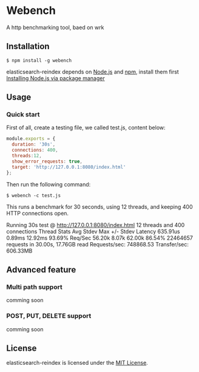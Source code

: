 Webench
=======

A http benchmarking tool, baed on wrk

Installation
-----------

```
$ npm install -g webench
```
elasticsearch-reindex depends on [Node.js](http://nodejs.org/) and [npm](http://npmjs.org/), install them first [Installing Node.js via package manager](https://github.com/joyent/node/wiki/Installing-Node.js-via-package-manager)

Usage
-------

### Quick start
First of all, create a testing file, we called test.js, content below:

```js
module.exports = {
  duration: '30s',
  connections: 400,
  threads:12,
  show_error_requests: true,
  target: 'http://127.0.0.1:8080/index.html'
};
```

Then run the following command:
```
$ webench -c test.js
```
This runs a benchmark for 30 seconds, using 12 threads, and keeping 400 HTTP connections open.

  Running 30s test @ http://127.0.0.1:8080/index.html
    12 threads and 400 connections
    Thread Stats   Avg      Stdev     Max   +/- Stdev
      Latency   635.91us    0.89ms  12.92ms   93.69%
      Req/Sec    56.20k     8.07k   62.00k    86.54%
    22464657 requests in 30.00s, 17.76GB read
  Requests/sec: 748868.53
  Transfer/sec:    606.33MB

Advanced feature
----------------
### Multi path support
comming soon
### POST, PUT, DELETE support
comming soon

## License

elasticsearch-reindex is licensed under the [MIT License](http://opensource.org/licenses/MIT).
